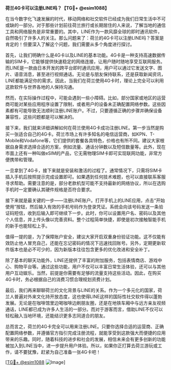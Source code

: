 **荷兰4G卡可以注册LINE吗？【TG💪+ @esim1088】**

在当今数字化飞速发展的时代，移动网络和社交软件已经成为我们日常生活中不可或缺的一部分。对于那些计划前往荷兰旅行或长期居住的人来说，了解当地的通信工具和网络服务是非常重要的。其中，LINE作为一款风靡全球的即时通讯软件，自然吸引了许多人的关注。那么问题来了：荷兰的4G卡可以注册LINE吗？答案是肯定的！但要深入了解这个问题，我们需要从多个角度进行探讨。

首先，让我们明确什么是4G卡以及LINE的基本功能。4G卡是一种支持高速数据传输的SIM卡，它能够提供快速稳定的网络连接，让用户随时随地享受互联网服务。而LINE是一款由日本开发的跨平台即时通讯应用，用户可以通过它发送文字、图片、语音消息，甚至进行视频通话。无论是与朋友保持联系，还是获取新闻资讯，LINE都能满足你的需求。因此，当我们在荷兰使用4G卡时，理论上完全可以利用这款软件与世界各地的人保持沟通。

然而，在实际操作过程中，可能会遇到一些小障碍。比如，部分国家或地区的运营商可能对某些应用程序设置了限制，或者用户的设备未正确配置网络参数。这些因素都有可能导致无法顺利注册LINE账户。不过，只要遵循正确的步骤并确保设备兼容性，这些问题都是可以解决的。

接下来，我们就来详细讲解如何在荷兰使用4G卡成功注册LINE。第一步当然是购买一张适合自己的4G卡。荷兰市场上有许多知名的电信运营商，如KPN、T-Mobile和Vodafone等，它们提供的套餐各具特色，价格也有所不同。建议大家根据自身需求选择合适的方案，例如流量、通话分钟数以及短信数量等。此外，现在市面上还有一种叫做eSIM的产品，它无需物理SIM卡即可实现联网功能，非常方便携带和管理。

一旦拿到了4G卡，接下来就是安装和激活的过程了。通常情况下，只需将SIM卡插入手机后按照提示完成设置即可。如果遇到任何技术难题，也可以直接联系客服寻求帮助。需要注意的是，部分老款机型可能不支持最新的网络协议，所以在选购手机时一定要确认其硬件规格是否符合要求。

接下来就是最关键的一步——注册LINE账户。打开手机上的LINE应用，点击“开始使用”按钮，然后输入有效的手机号码作为登录凭证。系统会向该号码发送一条验证码短信，收到后输入即可继续下一步。此时，你可以设置用户名、密码以及其他个人信息，并上传头像以完善资料。整个过程简单快捷，即使是初次接触智能手机的新手也能轻松上手。

值得一提的是，为了保障账户安全，建议大家开启双重身份验证功能。这不仅能有效防止他人冒充自己，还能在忘记密码的情况下迅速找回账号。另外，定期更新软件版本也是必不可少的，因为新版本往往包含更多的优化改进和安全补丁。

除了基本的聊天功能外，LINE还提供了丰富的附加服务，包括表情商店、游戏中心、购物平台等。通过这些功能，用户不仅可以丰富日常生活体验，还可以与其他用户互动娱乐。当然，前提是你需要有足够的流量支持这些活动。因此，在购买4G卡时，务必根据自己的消费习惯合理规划资费计划。

最后，我们再来聊聊荷兰的文化背景与LINE的关系。作为一个多元化的国家，荷兰人普遍对外来文化持开放态度，这也使得LINE这样的国际性社交软件得以蓬勃发展。无论是在咖啡馆里边喝咖啡边刷朋友圈，还是在地铁车厢中与远方亲友视频通话，LINE都已成为许多人生活的一部分。而对于游客而言，借助LINE不仅可以轻松融入当地环境，还能结识更多志同道合的朋友。

总而言之，荷兰的4G卡完全可以用来注册LINE。只要你选择合适的运营商、正确配置网络参数，并遵循官方指引完成注册流程，就能享受到这款强大而便捷的应用带来的乐趣。同时，随着科技的进步和社会的发展，相信未来会有更多创新的功能被加入到LINE当中，进一步提升用户体验。所以，如果你正打算去荷兰游玩或工作，请不要犹豫，赶紧为自己准备一张4G卡吧！

[[TG💪+ @esim1088](https://t.me/s/esim1088) ![Image](https://i.postimg.cc/4NQfJmqS/Snipaste-2025-05-13-00-14-12.png)]